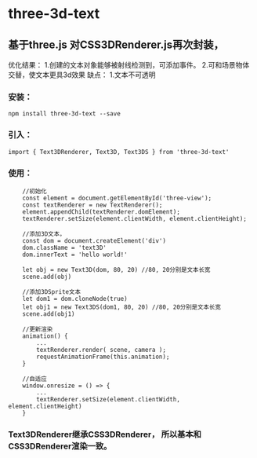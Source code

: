 # three-3d-text
## 基于three.js 对CSS3DRenderer.js再次封装，
优化结果：
1.创建的文本对象能够被射线检测到，可添加事件。 
2.可和场景物体交替，使文本更具3d效果
缺点：
1.文本不可透明

### 安装：
`npm install three-3d-text --save`

### 引入：
`import { Text3DRenderer, Text3D, Text3DS } from 'three-3d-text'`

### 使用：
```
    //初始化
    const element = document.getElementById('three-view');
    const textRenderer = new TextRenderer();
    element.appendChild(textRenderer.domElement);
    textRenderer.setSize(element.clientWidth, element.clientHeight);

    //添加3D文本，
    const dom = document.createElement('div')
    dom.className = 'text3D'
    dom.innerText = 'hello world!'

    let obj = new Text3D(dom, 80, 20) //80, 20分别是文本长宽
    scene.add(obj)

    //添加3DSprite文本
    let dom1 = dom.cloneNode(true)
    let obj1 = new Text3DS(dom1, 80, 20) //80, 20分别是文本长宽
    scene.add(obj1)

    //更新渲染
    animation() {
        ...
        textRenderer.render( scene, camera );
        requestAnimationFrame(this.animation);
    }

    //自适应
    window.onresize = () => {
        ...
        textRenderer.setSize(element.clientWidth, element.clientHeight)
    }
```
### Text3DRenderer继承CSS3DRenderer， 所以基本和CSS3DRenderer渲染一致。


